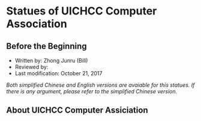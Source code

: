 # Statues of UICHCC Computer Association

## Before the Beginning

* Written by: Zhong Junru (Bill)
* Reviewed by: 
* Last modification: October 21, 2017

*Both simplified Chinese and English versions are avaiable for this statues. If there is any argument, please refer to the simplified Chinese version.*

## About UICHCC Computer Assiciation

